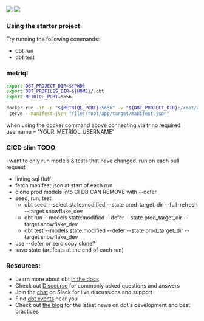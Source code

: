 ![](https://github.com/wisemuffin/dbt-snowflake-cost-monitoring/workflows/Scheduled%20production%20run/badge.svg)
![](https://github.com/wisemuffin/dbt-snowflake-cost-monitoring/workflows/Production%20deployment%20from%20main/badge.svg)

### Using the starter project

Try running the following commands:
- dbt run
- dbt test

### metriql

```bash
export DBT_PROJECT_DIR=${PWD}
export DBT_PROFILES_DIR=${HOME}/.dbt
export METRIQL_PORT=5656

docker run -it -p "${METRIQL_PORT}:5656" -v "${DBT_PROJECT_DIR}:/root/app" -v "${DBT_PROFILES_DIR}:/root/.dbt" -v "${HOME}/.config/gcloud:/root/.config/gcloud/" -e METRIQL_RUN_HOST=0.0.0.0 -e DBT_PROJECT_DIR="/root/app" buremba/metriql \
 serve --manifest-json "file:/root/app/target/manifest.json"
 ```

when using the docker command above
 connecting via trino required username = 'YOUR_METRIQL_USERNAME'

### CICD slim TODO

i want to only run models & tests that have changed. 
run on each pull request

- linting sql fluff
- fetch manifest.json at start of each run
- clone prod models into CI DB CAN REMOVE with --defer
- seed, run, test
    - dbt seed --select state:modified --state prod_target_dir --full-refresh --target snowflake_dev
    - dbt run --models state:modified --defer --state prod_target_dir --target snowflake_dev
    - dbt test --models state:modified --defer --state prod_target_dir --target snowflake_dev
- use --defer or zero copy clone?
- save state (artifcats at the end of each run)

### Resources:
- Learn more about dbt [in the docs](https://docs.getdbt.com/docs/introduction)
- Check out [Discourse](https://discourse.getdbt.com/) for commonly asked questions and answers
- Join the [chat](http://slack.getdbt.com/) on Slack for live discussions and support
- Find [dbt events](https://events.getdbt.com) near you
- Check out [the blog](https://blog.getdbt.com/) for the latest news on dbt's development and best practices
